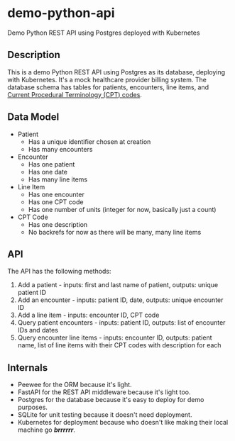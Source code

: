 # demo-python-api
Demo Python REST API using Postgres deployed with Kubernetes

## Description

This is a demo Python REST API using Postgres as its database, deploying with Kubernetes. It's a mock healthcare provider billing system. The database schema has tables for patients, encounters, line items, and [Current Procedural Terminology (CPT) codes](https://www.aapc.com/resources/what-is-cpt).

## Data Model

- Patient
  - Has a unique identifier chosen at creation
  - Has many encounters
- Encounter
  - Has one patient
  - Has one date
  - Has many line items
- Line Item
  - Has one encounter
  - Has one CPT code
  - Has one number of units (integer for now, basically just a count)
- CPT Code
  - Has one description
  - No backrefs for now as there will be many, many line items

## API

The API has the following methods:
1. Add a patient - inputs: first and last name of patient, outputs: unique patient ID
2. Add an encounter - inputs: patient ID, date, outputs: unique encounter ID
3. Add a line item - inputs: encounter ID, CPT code
4. Query patient encounters - inputs: patient ID, outputs: list of encounter IDs and dates
5. Query encounter line items - inputs: encounter ID, outputs: patient name, list of line items with their CPT codes with description for each

## Internals

- Peewee for the ORM because it's light.
- FastAPI for the REST API middleware because it's light too.
- Postgres for the database because it's easy to deploy for demo purposes.
- SQLite for unit testing because it doesn't need deployment.
- Kubernetes for deployment because who doesn't like making their local machine go **_brrrrrr_**.
